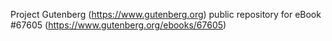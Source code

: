 Project Gutenberg (https://www.gutenberg.org) public repository for
eBook #67605 (https://www.gutenberg.org/ebooks/67605)
